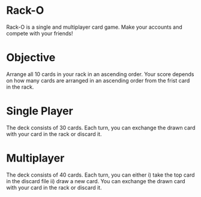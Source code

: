 # Rack-O
Rack-O is a single and multiplayer card game. Make your accounts and compete with your friends!

# Objective
Arrange all 10 cards in your rack in an ascending order. Your score depends on how many cards are arranged in an ascending order from the frist card in the rack.

# Single Player
The deck consists of 30 cards. Each turn, you can exchange the drawn card with your card in the rack or discard it. 

# Multiplayer
The deck consists of 40 cards. Each turn, you can either i) take the top card in the discard file  ii) draw a new card. You can exchange the drawn card with your card in the rack or discard it. 
